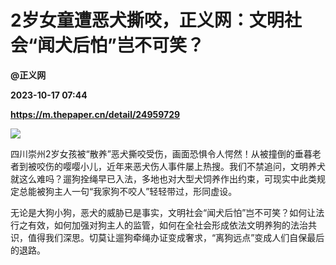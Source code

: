 # 2岁女童遭恶犬撕咬，正义网：文明社会“闻犬后怕”岂不可笑？
**@正义网**

**2023-10-17 07:44**

**https://m.thepaper.cn/detail/24959729**

![](https://imagecloud.thepaper.cn/thepaper/image/274/444/649.jpg)

四川崇州2岁女孩被“散养”恶犬撕咬受伤，画面恐惧令人愕然！从被撞倒的垂暮老者到被咬伤的嘤嘤小儿，近年来恶犬伤人事件屡上热搜。我们不禁追问，文明养犬就这么难吗？遛狗拴绳早已入法，多地也对大型犬饲养作出约束，可现实中此类规定总能被狗主人一句“我家狗不咬人”轻轻带过，形同虚设。

无论是大狗小狗，恶犬的威胁已是事实，文明社会“闻犬后怕”岂不可笑？如何让法行之有效，如何加强对狗主人的监管，如何在全社会形成依法文明养狗的法治共识，值得我们深思。切莫让遛狗牵绳办证变成奢求，“离狗远点”变成人们自保最后的退路。